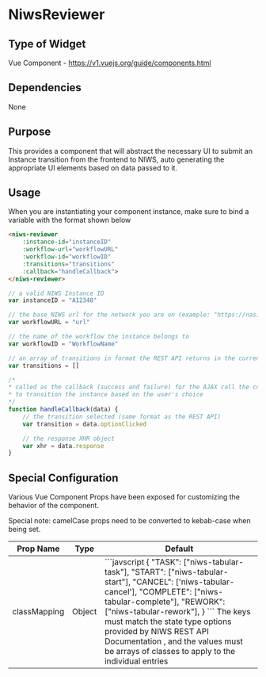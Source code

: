 # NiwsReviewer

## Type of Widget
Vue Component - https://v1.vuejs.org/guide/components.html

## Dependencies
None

## Purpose
This provides a component that will abstract the necessary UI to submit an Instance transition from the frontend to NIWS, auto generating the appropriate UI elements based on data passed to it.

## Usage

When you are instantiating your component instance, make sure to bind a variable with the format shown below

```html
<niws-reviewer 
    :instance-id="instanceID"
    :workflow-url="workflowURL"
    :workflow-id="workflowID"
    :transitions="transitions"
    :callback="handleCallback">
</niws-reviewer>
```
``` javascript
// a valid NIWS Instance ID
var instanceID = "A12348"

// the base NIWS url for the network you are on (example: "https://nasicweb.nasic.ic.gov/niws")
var workflowURL = "url" 

// the name of the workflow the instance belongs to
var workflowID = "WorkflowName" 

// an array of transitions in format the REST API returns in the current state attribute for an instance
var transitions = [] 

/*
* called as the callback (success and failure) for the AJAX call the component will make
* to transition the instance based on the user's choice
*/
function handleCallback(data) {
    // the transition selected (same format as the REST API)
    var transition = data.optionClicked 

    // the response XHR object
    var xhr = data.response 
}
```


## Special Configuration
Various Vue Component Props have been exposed for customizing the behavior of the component.

Special note: camelCase props need to be converted to kebab-case when being set.


<table>
    <thead>
        <tr>
            <th>Prop Name</th>
            <th>Type</th>
            <th>Default</th>
        </tr>
    </thead>
    <tbody>
        <tr>
            <td>classMapping</td>
            <td>Object</td>
            <td>
            ```javscript
            {
                "TASK": ["niws-tabular-task"],
                "START": ["niws-tabular-start"],
                "CANCEL": ['niws-tabular-cancel'],
                "COMPLETE": ["niws-tabular-complete"],
                "REWORK": ["niws-tabular-rework"],
            }
            ```
            The keys must match the state type options provided by NIWS REST API Documentation , and the values must be arrays of classes to apply to the individual entries 
            </td>
        </tr>
    </tbody>
</table>
